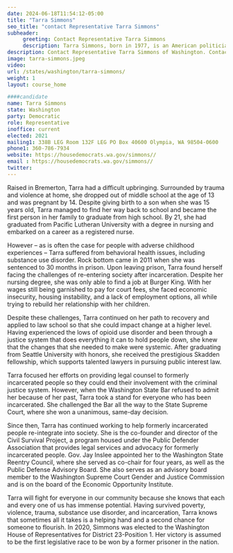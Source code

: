 ```yaml
---
date: 2024-06-18T11:54:12-05:00
title: "Tarra Simmons"
seo_title: "contact Representative Tarra Simmons"
subheader:
     greeting: Contact Representative Tarra Simmons
     description: Tarra Simmons, born in 1977, is an American politician affiliated with the Democratic Party. She assumed office as a member of the Washington House of Representatives, representing District 23-Position 1, on January 11, 2021.
description: Contact Representative Tarra Simmons of Washington. Contact information for Tarra Simmons includes email address, phone number, and mailing address.
image: tarra-simmons.jpeg
video:
url: /states/washington/tarra-simmons/
weight: 1
layout: course_home

####candidate
name: Tarra Simmons
state: Washington
party: Democratic
role: Representative
inoffice: current
elected: 2021
mailing1: 338B LEG Room 132F LEG PO Box 40600 Olympia, WA 98504-0600
phone1: 360-786-7934
website: https://housedemocrats.wa.gov/simmons//
email : https://housedemocrats.wa.gov/simmons//
twitter: 
---
```

Raised in Bremerton, Tarra had a difficult upbringing. Surrounded by trauma and violence at home, she dropped out of middle school at the age of 13 and was pregnant by 14. Despite giving birth to a son when she was 15 years old, Tarra managed to find her way back to school and became the first person in her family to graduate from high school. By 21, she had graduated from Pacific Lutheran University with a degree in nursing and embarked on a career as a registered nurse.

However – as is often the case for people with adverse childhood experiences – Tarra suffered from behavioral health issues, including substance use disorder. Rock bottom came in 2011 when she was sentenced to 30 months in prison. Upon leaving prison, Tarra found herself facing the challenges of re-entering society after incarceration. Despite her nursing degree, she was only able to find a job at Burger King. With her wages still being garnished to pay for court fees, she faced economic insecurity, housing instability, and a lack of employment options, all while trying to rebuild her relationship with her children.

Despite these challenges, Tarra continued on her path to recovery and applied to law school so that she could impact change at a higher level. Having experienced the lows of opioid use disorder and been through a justice system that does everything it can to hold people down, she knew that the changes that she needed to make were systemic. After graduating from Seattle University with honors, she received the prestigious Skadden fellowship, which supports talented lawyers in pursuing public interest law.

Tarra focused her efforts on providing legal counsel to formerly incarcerated people so they could end their involvement with the criminal justice system. However, when the Washington State Bar refused to admit her because of her past, Tarra took a stand for everyone who has been incarcerated. She challenged the Bar all the way to the State Supreme Court, where she won a unanimous, same-day decision.

Since then, Tarra has continued working to help formerly incarcerated people re-integrate into society. She is the co-founder and director of the Civil Survival Project, a program housed under the Public Defender Association that provides legal services and advocacy for formerly incarcerated people. Gov. Jay Inslee appointed her to the Washington State Reentry Council, where she served as co-chair for four years, as well as the Public Defense Advisory Board. She also serves as an advisory board member to the Washington Supreme Court Gender and Justice Commission and is on the board of the Economic Opportunity Institute.

Tarra will fight for everyone in our community because she knows that each and every one of us has immense potential. Having survived poverty, violence, trauma, substance use disorder, and incarceration, Tarra knows that sometimes all it takes is a helping hand and a second chance for someone to flourish.
In 2020, Simmons was elected to the Washington House of Representatives for District 23-Position 1. Her victory is assumed to be the first legislative race to be won by a former prisoner in the nation.
